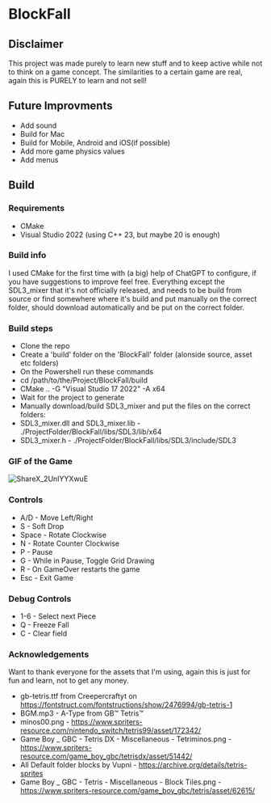 # BlockFall

## Disclaimer
This project was made purely to learn new stuff and to keep active while not to think on a game concept.
The similarities to a certain game are real, again this is PURELY to learn and not sell!

## Future Improvments
 - Add sound
 - Build for Mac
 - Build for Mobile, Android and iOS(if possible)
 - Add more game physics values
 - Add menus
 

## Build
### Requirements
 - CMake
 - Visual Studio 2022 (using C++ 23, but maybe 20 is enough)

### Build info
I used CMake for the first time with (a big) help of ChatGPT to configure, if you have suggestions to improve feel free.
Everything except the SDL3_mixer that it's not officially released, and needs to be build from source or find somewhere where it's build and put manually on the correct folder, should download automatically and be put on the correct folder.

### Build steps
 - Clone the repo
 - Create a 'build' folder on the 'BlockFall' folder (alonside source, asset etc folders)
 - On the Powershell run these commands
  - cd /path/to/the/Project/BlockFall/build
  - CMake .. -G "Visual Studio 17 2022" -A x64
- Wait for the project to generate
- Manually download/build SDL3_mixer and put the files on the correct folders:
 - SDL3_mixer.dll and SDL3_mixer.lib - ./ProjectFolder/BlockFall/libs/SDL3/lib/x64
 - SDL3_mixer.h - ./ProjectFolder/BlockFall/libs/SDL3/include/SDL3

### GIF of the Game

![ShareX_2UnIYYXwuE](https://github.com/user-attachments/assets/d4d1e6f9-fa29-44bf-b37c-03b79ba11b79)

### Controls
 - A/D - Move Left/Right
 - S - Soft Drop
 - Space - Rotate Clockwise
 - N - Rotate Counter Clockwise
 - P - Pause
 - G - While in Pause, Toggle Grid Drawing
 - R - On GameOver restarts the game
 - Esc - Exit Game

### Debug Controls
 - 1-6 - Select next Piece
 - Q - Freeze Fall
 - C - Clear field

### Acknowledgements

Want to thank everyone for the assets that I'm using, again this is just for fun and learn, not to get any money.

  - gb-tetris.ttf from Creepercraftyt on https://fontstruct.com/fontstructions/show/2476994/gb-tetris-1
  - BGM.mp3 - A-Type from GB™ Tetris™
  - minos00.png - https://www.spriters-resource.com/nintendo_switch/tetris99/asset/172342/
  - Game Boy _ GBC - Tetris DX - Miscellaneous - Tetriminos.png - https://www.spriters-resource.com/game_boy_gbc/tetrisdx/asset/51442/
  - All Default folder blocks by Vupni - https://archive.org/details/tetris-sprites
  - Game Boy _ GBC - Tetris - Miscellaneous - Block Tiles.png - https://www.spriters-resource.com/game_boy_gbc/tetris/asset/62615/


